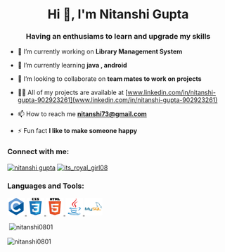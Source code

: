 <h1 align="center">Hi 👋, I'm Nitanshi Gupta</h1>
<h3 align="center">Having an enthusiams to learn and upgrade my skills</h3>

- 🔭 I’m currently working on **Library Management System**

- 🌱 I’m currently learning **java , android**

- 👯 I’m looking to collaborate on **team mates to work on projects**

- 👨‍💻 All of my projects are available at [www.linkedin.com/in/nitanshi-gupta-902923261](www.linkedin.com/in/nitanshi-gupta-902923261)

- 📫 How to reach me **nitanshi73@gmail.com**

- ⚡ Fun fact **I like to make someone happy**

<h3 align="left">Connect with me:</h3>
<p align="left">
<a href="https://linkedin.com/in/nitanshi gupta" target="blank"><img align="center" src="https://raw.githubusercontent.com/rahuldkjain/github-profile-readme-generator/master/src/images/icons/Social/linked-in-alt.svg" alt="nitanshi gupta" height="30" width="40" /></a>
<a href="https://instagram.com/its_royal_girl08" target="blank"><img align="center" src="https://raw.githubusercontent.com/rahuldkjain/github-profile-readme-generator/master/src/images/icons/Social/instagram.svg" alt="its_royal_girl08" height="30" width="40" /></a>
</p>

<h3 align="left">Languages and Tools:</h3>
<p align="left"> <a href="https://aws.amazon.com" target="_blank" rel="noreferrer">  <a href="https://www.cprogramming.com/" target="_blank" rel="noreferrer"> <img src="https://raw.githubusercontent.com/devicons/devicon/master/icons/c/c-original.svg" alt="c" width="40" height="40"/> </a> <a href="https://www.w3schools.com/css/" target="_blank" rel="noreferrer"> <img src="https://raw.githubusercontent.com/devicons/devicon/master/icons/css3/css3-original-wordmark.svg" alt="css3" width="40" height="40"/> </a> <a href="https://www.w3.org/html/" target="_blank" rel="noreferrer"> <img src="https://raw.githubusercontent.com/devicons/devicon/master/icons/html5/html5-original-wordmark.svg" alt="html5" width="40" height="40"/> </a> <a href="https://www.java.com" target="_blank" rel="noreferrer"> <img src="https://raw.githubusercontent.com/devicons/devicon/master/icons/java/java-original.svg" alt="java" width="40" height="40"/> </a> <a href="https://www.mysql.com/" target="_blank" rel="noreferrer"> <img src="https://raw.githubusercontent.com/devicons/devicon/master/icons/mysql/mysql-original-wordmark.svg" alt="mysql" width="40" height="40"/> </a> </p>

<p>&nbsp;<img align="center" src="https://github-readme-stats.vercel.app/api?username=nitanshi0801&show_icons=true&locale=en" alt="nitanshi0801" /></p>

<p><img align="center" src="https://github-readme-streak-stats.herokuapp.com/?user=nitanshi0801&" alt="nitanshi0801" /></p>

